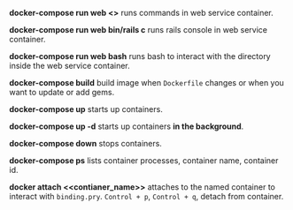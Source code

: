 **docker-compose run web <<commands>>** runs commands in web service container.

**docker-compose run web bin/rails c** runs rails console in web service container.

**docker-compose run web bash** runs bash to interact with the directory inside
the web service container.

**docker-compose build** build image when `Dockerfile` changes or when you want to update or add gems.

**docker-compose up** starts up containers.

**docker-compose up -d** starts up containers **in the background**.

**docker-compose down** stops containers.

**docker-compose ps** lists container processes, container name, container id.

**docker attach <<contianer_name>>** attaches to the named container to interact
with `binding.pry`. `Control + p`, `Control + q`, detach from container.
